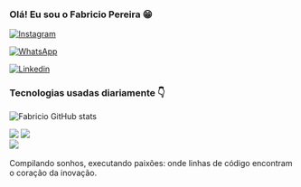 

### Olá! Eu sou o Fabricio Pereira 😁

[![Instagram](https://img.shields.io/badge/Instagram-E4405F?style=for-the-badge&logo=instagram&logoColor=white)](https://www.instagram.com/_fabriciop3/?next=%2F)

[![WhatsApp](https://img.shields.io/badge/WhatsApp-25D366?style=for-the-badge&logo=whatsapp&logoColor=white)](https://wa.me/5584981531756)

[![Linkedin](https://img.shields.io/badge/LinkedIn-0077B5?style=for-the-badge&logo=linkedin&logoColor=white)](https://www.linkedin.com/in/fabricio-pereira-333b6b24b/)


### Tecnologias usadas diariamente 👇

![Fabricio GitHub stats](https://github-readme-stats.vercel.app/api?username=fabricio-dev-front&show_icons=true&theme=dracula)

<div style="display: inline-block;">
    <img src="https://img.shields.io/badge/HTML5-E34F26?style=for-the-badge&logo=html5&logoColor=white" />
</div>

<div style="display: inline-block;">
    <img src="https://img.shields.io/badge/CSS3-1572B6?style=for-the-badge&logo=css3&logoColor=white" />
</div>

<div>
    <img src="https://img.shields.io/badge/JavaScript-F7DF1E?style=for-the-badge&logo=javascript&logoColor=black"/>
</div>
<br>
Compilando sonhos, executando paixões: onde linhas de código encontram o coração da inovação.

